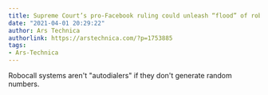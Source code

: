 ```yaml
---
title: Supreme Court’s pro-Facebook ruling could unleash “flood” of robocalls
date: "2021-04-01 20:29:22"
author: Ars Technica
authorlink: https://arstechnica.com/?p=1753885
tags:
- Ars-Technica
---
```

Robocall systems aren't "autodialers" if they don't generate random numbers.